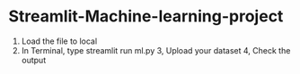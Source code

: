 # Streamlit-Machine-learning-project
1. Load the file to local
2. In Terminal, type streamlit run ml.py
3, Upload your dataset
4, Check the output

